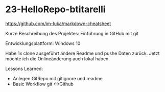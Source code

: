 # 23-HelloRepo-btitarelli

https://github.com/im-luka/markdown-cheatsheet

Kurze Beschreibung des Projektes: Einführung in GitHub mit git

Entwicklungsplattform: Windows 10

Habe 1x clone ausgeführt ändere Readme und pushe Daten zurück.
Jetzt möchte ich die Onlineänderung auch lokal haben.

Lessons Learned:
+ Anlegen GitRepo mit gitignore und readme
+ Basic Workflow git <->Github 
